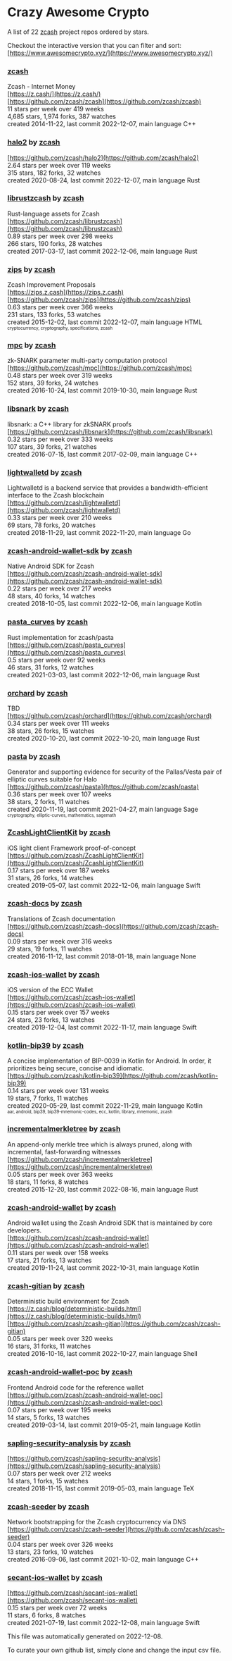 # Crazy Awesome Crypto
A list of 22 [zcash](https://github.com/zcash) project repos ordered by stars.  

Checkout the interactive version that you can filter and sort: 
[https://www.awesomecrypto.xyz/](https://www.awesomecrypto.xyz/)  


### [zcash](https://github.com/zcash/zcash)  
Zcash - Internet Money  
[https://z.cash/](https://z.cash/)  
[https://github.com/zcash/zcash](https://github.com/zcash/zcash)  
11 stars per week over 419 weeks  
4,685 stars, 1,974 forks, 387 watches  
created 2014-11-22, last commit 2022-12-07, main language C++  


### [halo2](https://github.com/zcash/halo2) by [zcash](https://github.com/zcash)  
  
[https://github.com/zcash/halo2](https://github.com/zcash/halo2)  
2.64 stars per week over 119 weeks  
315 stars, 182 forks, 32 watches  
created 2020-08-24, last commit 2022-12-07, main language Rust  


### [librustzcash](https://github.com/zcash/librustzcash) by [zcash](https://github.com/zcash)  
Rust-language assets for Zcash  
[https://github.com/zcash/librustzcash](https://github.com/zcash/librustzcash)  
0.89 stars per week over 298 weeks  
266 stars, 190 forks, 28 watches  
created 2017-03-17, last commit 2022-12-06, main language Rust  


### [zips](https://github.com/zcash/zips) by [zcash](https://github.com/zcash)  
Zcash Improvement Proposals  
[https://zips.z.cash](https://zips.z.cash)  
[https://github.com/zcash/zips](https://github.com/zcash/zips)  
0.63 stars per week over 366 weeks  
231 stars, 133 forks, 53 watches  
created 2015-12-02, last commit 2022-12-07, main language HTML  
<sub><sup>cryptocurrency, cryptography, specifications, zcash</sup></sub>


### [mpc](https://github.com/zcash/mpc) by [zcash](https://github.com/zcash)  
zk-SNARK parameter multi-party computation protocol  
[https://github.com/zcash/mpc](https://github.com/zcash/mpc)  
0.48 stars per week over 319 weeks  
152 stars, 39 forks, 24 watches  
created 2016-10-24, last commit 2019-10-30, main language Rust  


### [libsnark](https://github.com/zcash/libsnark) by [zcash](https://github.com/zcash)  
libsnark: a C++ library for zkSNARK proofs  
[https://github.com/zcash/libsnark](https://github.com/zcash/libsnark)  
0.32 stars per week over 333 weeks  
107 stars, 39 forks, 21 watches  
created 2016-07-15, last commit 2017-02-09, main language C++  


### [lightwalletd](https://github.com/zcash/lightwalletd) by [zcash](https://github.com/zcash)  
Lightwalletd is a backend service that provides a bandwidth-efficient interface to the Zcash blockchain  
[https://github.com/zcash/lightwalletd](https://github.com/zcash/lightwalletd)  
0.33 stars per week over 210 weeks  
69 stars, 78 forks, 20 watches  
created 2018-11-29, last commit 2022-11-20, main language Go  


### [zcash-android-wallet-sdk](https://github.com/zcash/zcash-android-wallet-sdk) by [zcash](https://github.com/zcash)  
Native Android SDK for Zcash  
[https://github.com/zcash/zcash-android-wallet-sdk](https://github.com/zcash/zcash-android-wallet-sdk)  
0.22 stars per week over 217 weeks  
48 stars, 40 forks, 14 watches  
created 2018-10-05, last commit 2022-12-06, main language Kotlin  


### [pasta_curves](https://github.com/zcash/pasta_curves) by [zcash](https://github.com/zcash)  
Rust implementation for zcash/pasta  
[https://github.com/zcash/pasta_curves](https://github.com/zcash/pasta_curves)  
0.5 stars per week over 92 weeks  
46 stars, 31 forks, 12 watches  
created 2021-03-03, last commit 2022-12-06, main language Rust  


### [orchard](https://github.com/zcash/orchard) by [zcash](https://github.com/zcash)  
TBD  
[https://github.com/zcash/orchard](https://github.com/zcash/orchard)  
0.34 stars per week over 111 weeks  
38 stars, 26 forks, 15 watches  
created 2020-10-20, last commit 2022-10-20, main language Rust  


### [pasta](https://github.com/zcash/pasta) by [zcash](https://github.com/zcash)  
Generator and supporting evidence for security of the Pallas/Vesta pair of elliptic curves suitable for Halo  
[https://github.com/zcash/pasta](https://github.com/zcash/pasta)  
0.36 stars per week over 107 weeks  
38 stars, 2 forks, 11 watches  
created 2020-11-19, last commit 2021-04-27, main language Sage  
<sub><sup>cryptography, elliptic-curves, mathematics, sagemath</sup></sub>


### [ZcashLightClientKit](https://github.com/zcash/ZcashLightClientKit) by [zcash](https://github.com/zcash)  
iOS light client Framework proof-of-concept  
[https://github.com/zcash/ZcashLightClientKit](https://github.com/zcash/ZcashLightClientKit)  
0.17 stars per week over 187 weeks  
31 stars, 26 forks, 14 watches  
created 2019-05-07, last commit 2022-12-06, main language Swift  


### [zcash-docs](https://github.com/zcash/zcash-docs) by [zcash](https://github.com/zcash)  
Translations of Zcash documentation  
[https://github.com/zcash/zcash-docs](https://github.com/zcash/zcash-docs)  
0.09 stars per week over 316 weeks  
29 stars, 19 forks, 11 watches  
created 2016-11-12, last commit 2018-01-18, main language None  


### [zcash-ios-wallet](https://github.com/zcash/zcash-ios-wallet) by [zcash](https://github.com/zcash)  
iOS version of the ECC Wallet  
[https://github.com/zcash/zcash-ios-wallet](https://github.com/zcash/zcash-ios-wallet)  
0.15 stars per week over 157 weeks  
24 stars, 23 forks, 13 watches  
created 2019-12-04, last commit 2022-11-17, main language Swift  


### [kotlin-bip39](https://github.com/zcash/kotlin-bip39) by [zcash](https://github.com/zcash)  
A concise implementation of BIP-0039 in Kotlin for Android. In order, it prioritizes being secure, concise and idiomatic.  
[https://github.com/zcash/kotlin-bip39](https://github.com/zcash/kotlin-bip39)  
0.14 stars per week over 131 weeks  
19 stars, 7 forks, 11 watches  
created 2020-05-29, last commit 2022-11-29, main language Kotlin  
<sub><sup>aar, android, bip39, bip39-mnemonic-codes, ecc, kotlin, library, mnemonic, zcash</sup></sub>


### [incrementalmerkletree](https://github.com/zcash/incrementalmerkletree) by [zcash](https://github.com/zcash)  
An append-only merkle tree which is always pruned, along with incremental, fast-forwarding witnesses  
[https://github.com/zcash/incrementalmerkletree](https://github.com/zcash/incrementalmerkletree)  
0.05 stars per week over 363 weeks  
18 stars, 11 forks, 8 watches  
created 2015-12-20, last commit 2022-08-16, main language Rust  


### [zcash-android-wallet](https://github.com/zcash/zcash-android-wallet) by [zcash](https://github.com/zcash)  
Android wallet using the Zcash Android SDK that is maintained by core developers.  
[https://github.com/zcash/zcash-android-wallet](https://github.com/zcash/zcash-android-wallet)  
0.11 stars per week over 158 weeks  
17 stars, 21 forks, 13 watches  
created 2019-11-24, last commit 2022-10-31, main language Kotlin  


### [zcash-gitian](https://github.com/zcash/zcash-gitian) by [zcash](https://github.com/zcash)  
Deterministic build environment for Zcash  
[https://z.cash/blog/deterministic-builds.html](https://z.cash/blog/deterministic-builds.html)  
[https://github.com/zcash/zcash-gitian](https://github.com/zcash/zcash-gitian)  
0.05 stars per week over 320 weeks  
16 stars, 31 forks, 11 watches  
created 2016-10-16, last commit 2022-10-27, main language Shell  


### [zcash-android-wallet-poc](https://github.com/zcash/zcash-android-wallet-poc) by [zcash](https://github.com/zcash)  
Frontend Android code for the reference wallet  
[https://github.com/zcash/zcash-android-wallet-poc](https://github.com/zcash/zcash-android-wallet-poc)  
0.07 stars per week over 195 weeks  
14 stars, 5 forks, 13 watches  
created 2019-03-14, last commit 2019-05-21, main language Kotlin  


### [sapling-security-analysis](https://github.com/zcash/sapling-security-analysis) by [zcash](https://github.com/zcash)  
  
[https://github.com/zcash/sapling-security-analysis](https://github.com/zcash/sapling-security-analysis)  
0.07 stars per week over 212 weeks  
14 stars, 1 forks, 15 watches  
created 2018-11-15, last commit 2019-05-03, main language TeX  


### [zcash-seeder](https://github.com/zcash/zcash-seeder) by [zcash](https://github.com/zcash)  
Network bootstrapping for the Zcash cryptocurrency via DNS  
[https://github.com/zcash/zcash-seeder](https://github.com/zcash/zcash-seeder)  
0.04 stars per week over 326 weeks  
13 stars, 23 forks, 10 watches  
created 2016-09-06, last commit 2021-10-02, main language C++  


### [secant-ios-wallet](https://github.com/zcash/secant-ios-wallet) by [zcash](https://github.com/zcash)  
  
[https://github.com/zcash/secant-ios-wallet](https://github.com/zcash/secant-ios-wallet)  
0.15 stars per week over 72 weeks  
11 stars, 6 forks, 8 watches  
created 2021-07-19, last commit 2022-12-08, main language Swift  


This file was automatically generated on 2022-12-08.  

To curate your own github list, simply clone and change the input csv file.  